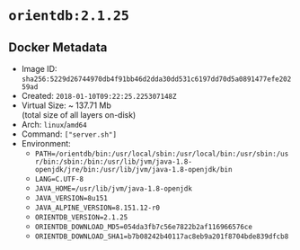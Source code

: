 # `orientdb:2.1.25`

## Docker Metadata

- Image ID: `sha256:5229d26744970db4f91bb46d2dda30dd531c6197dd70d5a0891477efe20259ad`
- Created: `2018-01-10T09:22:25.225307148Z`
- Virtual Size: ~ 137.71 Mb  
  (total size of all layers on-disk)
- Arch: `linux`/`amd64`
- Command: `["server.sh"]`
- Environment:
  - `PATH=/orientdb/bin:/usr/local/sbin:/usr/local/bin:/usr/sbin:/usr/bin:/sbin:/bin:/usr/lib/jvm/java-1.8-openjdk/jre/bin:/usr/lib/jvm/java-1.8-openjdk/bin`
  - `LANG=C.UTF-8`
  - `JAVA_HOME=/usr/lib/jvm/java-1.8-openjdk`
  - `JAVA_VERSION=8u151`
  - `JAVA_ALPINE_VERSION=8.151.12-r0`
  - `ORIENTDB_VERSION=2.1.25`
  - `ORIENTDB_DOWNLOAD_MD5=054da3fb7c56e7822b2af116966576ce`
  - `ORIENTDB_DOWNLOAD_SHA1=b7b08242b40117ac8eb9a201f8704bde839dfcb8`
